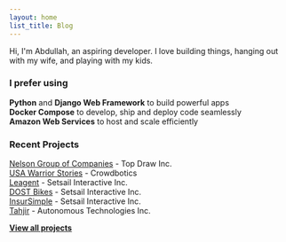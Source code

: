 ```yaml
---
layout: home
list_title: Blog
---
```


Hi, I'm Abdullah, an aspiring developer. I love building things, hanging out with my wife, and playing with my kids.

### I prefer using
**Python** and **Django Web Framework** to build powerful apps  
**Docker Compose** to develop, ship and deploy code seamlessly  
**Amazon Web Services** to host and scale efficiently

### Recent Projects
[Nelson Group of Companies](https://nlc.ca) - Top Draw Inc.  
[USA Warrior Stories](https://usawarriorstories.org) - Crowdbotics  
[Leagent](https://leagent.com) - Setsail Interactive Inc.  
[DOST Bikes](https://dostbikes.com) - Setsail Interactive Inc.  
[InsurSimple](https://insursimple.ca) - Setsail Interactive Inc.  
[Tahjir](https://tahjir.com) - Autonomous Technologies Inc.  

**[View all projects](projects.md)**
